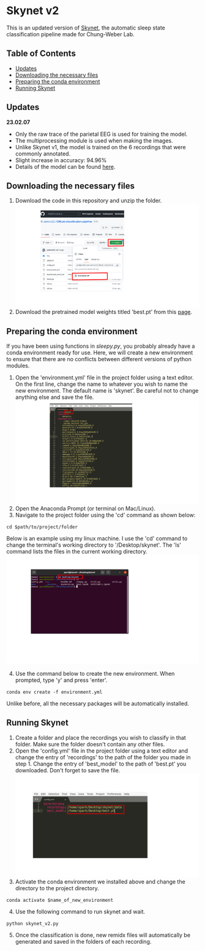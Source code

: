 #  Skynet v2
This is an updated version of [Skynet](https://github.com/parksu111/skynet), the automatic sleep state classification pipeline made for Chung-Weber Lab.

## Table of Contents
- [Updates](#updates)
- [Downloading the necessary files](#downloading-the-necessary-files)
- [Preparing the conda environment](#preparing-the-conda-environment)
- [Running Skynet](#running-skynet)

## Updates
**23.02.07**
* Only the raw trace of the parietal EEG is used for training the model.
* The multiprocessing module is used when making the images.
* Unlike Skynet v1, the model is trained on the 6 recordings that were commonly annotated.
* Slight increase in accuracy: 94.96%
* Details of the model can be found [here](https://github.com/parksu111/sleep-state).

## Downloading the necessary files
1. Download the code in this repository and unzip the folder.
![alt text](https://github.com/parksu111/CWLab-classification-pipeline/blob/main/img/1_download.png)
2. Download the pretrained model weights titled 'best.pt' from this [page](https://drive.google.com/drive/folders/1tMhWEJwJuFSEvhqMSzvXg4wtxlxR00qm?usp=sharing).

## Preparing the conda environment
If you have been using functions in *sleepy.py*, you probably already have a conda environment ready for use.
Here, we will create a new environment to ensure that there are no conflicts between different versions of python modules.

1. Open the 'environment.yml' file in the project folder using a text editor. On the first line, change the name to whatever you wish to name the new environment. The default name is 'skynet'. Be careful not to change anything else and save the file.
![alt text](https://github.com/parksu111/CWLab-classification-pipeline/blob/main/img/2_env.png)
2. Open the Anaconda Prompt (or terminal on Mac/Linux).
3. Navigate to the project folder using the 'cd' command as shown below:
```
cd $path/to/project/folder
```
Below is an example using my linux machine. I use the 'cd' command to change the terminal's working directory to '/Desktop/skynet'. The 'ls' command lists the files in the current working directory.
![alt text](https://github.com/parksu111/CWLab-classification-pipeline/blob/main/img/3_terminal.png)

4. Use the command below to create the new environment. When prompted, type 'y' and press 'enter'.
```
conda env create -f environment.yml
```
Unlike before, all the necessary packages will be automatically installed.


## Running Skynet
1. Create a folder and place the recordings you wish to classify in that folder. Make sure the folder doesn't contain any other files.
2. Open the 'config.yml' file in the project folder using a text editor and change the entry of 'recordings' to the path of the folder you made in step 1. Change the entry of 'best_model' to the path of 'best.pt' you downloaded. Don't forget to save the file.
![alt text](https://github.com/parksu111/CWLab-classification-pipeline/blob/main/img/4_terminal.png)
3. Activate the conda environment we installed above and change the directory to the project directory.
```
conda activate $name_of_new_environment
```
4. Use the following command to run skynet and wait.
```
python skynet_v2.py
```
5. Once the classification is done, new remidx files will automatically be generated and saved in the folders of each recording.

